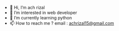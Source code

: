 - 👋 Hi, I’m ach rizal
- 👀 I’m interested in web developer
- 🌱 I’m currently learning python
- 📫 How to reach me ? email : achrizal15@gmail.com

<!---
achrizal15/achrizal15 is a ✨ special ✨ repository because its `README.md` (this file) appears on your GitHub profile.
You can click the Preview link to take a look at your changes.
--->
